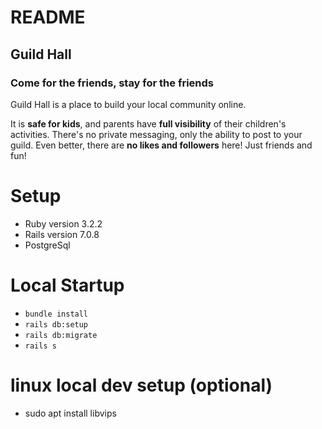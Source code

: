 # README

## Guild Hall

### Come for the friends, stay for the friends

Guild Hall is a place to build your local community online.

It is **safe for kids**, and parents have **full visibility** of their children's activities.
There's no private messaging, only the ability to post to your guild.
Even better, there are **no likes and followers** here! Just friends and fun!

# Setup

- Ruby version 3.2.2
- Rails version 7.0.8
- PostgreSql

# Local Startup

- `bundle install`
- `rails db:setup`
- `rails db:migrate`
- `rails s`

# linux local dev setup (optional)

- sudo apt install libvips
